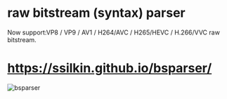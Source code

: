 # raw bitstream (syntax) parser
Now support:VP8 / VP9 / AV1 / H264/AVC / H265/HEVC / H.266/VVC raw bitstream.


# https://ssilkin.github.io/bsparser/
![bsparser](https://user-images.githubusercontent.com/52752346/61106359-1f1d0500-a4a7-11e9-90be-033f9ab1f861.gif)
